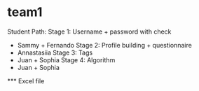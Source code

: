 # team1

Student Path: 
Stage 1: Username + password with check 
- Sammy + Fernando 
Stage 2: Profile building + questionnaire 
- Annastasiia 
Stage 3: Tags 
- Juan + Sophia 
Stage 4: Algorithm 
- Juan + Sophia 

*** Excel file 

